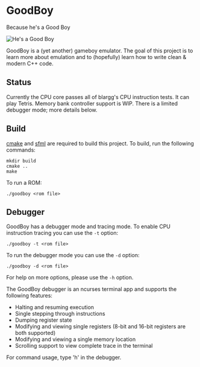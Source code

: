 # GoodBoy

Because he's a Good Boy

![He's a Good Boy](https://raw.githubusercontent.com/0ctobyte/goodboy/master/goodboy.png)

GoodBoy is a (yet another) gameboy emulator. The goal of this project is to learn more about emulation and to (hopefully) learn how to write clean & modern C++ code.

## Status

Currently the CPU core passes all of blargg's CPU instruction tests. It can play Tetris. Memory bank controller support is WIP.
There is a limited debugger mode; more details below.

## Build

[cmake](https://cmake.org) and [sfml](https://www.sfml-dev.org) are required to build this project. To build, run the following commands:

```
mkdir build
cmake ..
make
```

To run a ROM:

```
./goodboy <rom file>
```

## Debugger

GoodBoy has a debugger mode and tracing mode. To enable CPU instruction tracing you can use the `-t` option:

```
./goodboy -t <rom file>
```

To run the debugger mode you can use the `-d` option:

```
./goodboy -d <rom file>
```

For help on more options, please use the `-h` option.

The GoodBoy debugger is an ncurses terminal app and supports the following features:

* Halting and resuming execution
* Single stepping through instructions
* Dumping register state
* Modifying and viewing single registers (8-bit and 16-bit registers are both supported)
* Modifying and viewing a single memory location
* Scrolling support to view complete trace in the terminal

For command usage, type 'h' in the debugger.
